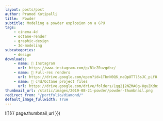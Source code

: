 ```yaml
---
layout: posts/post
author: Pramod Kotipalli
title:  Powder
subtitle: Modeling a powder explosion on a GPU
tags:
    - cinema-4d
    - octane-render
    - graphic-design
    - 3d-modeling
subcategories:
    - design
downloads:
    - name: 📸 Instagram
      url: https://www.instagram.com/p/B1cZ0uzgdhz/
    - name: 💾 Full-res renders
      url: https://drive.google.com/open?id=1TbnN0Q6_naQpUTTl5sJC_pLf0-Vl6lQf
    - name: 🎥 c4d/Octane project files
      url: https://drive.google.com/drive/folders/1qg2j2NZMA0g-UguZKdnsH15IfK4g-g55?usp=sharing
thumbnail_url: /static/images/2019-08-21-powder/powder-thumbnail.png
redirect_from: "/portfolio/diamond/"
default_image_fullwidth: True
---
```


![]({{ page.thumbnail_url }})
